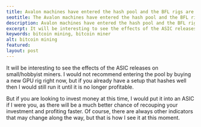 ```yaml
---
title: Avalon machines have entered the hash pool and the BFL rigs are Soon
seotitle: The Avalon machines have entered the hash pool and the BFL rigs are Soon
description: Avalon machines have entered the hash pool and the BFL rigs are Soon
excerpt: It will be interesting to see the effects of the ASIC releases on small/hobbyist miners.
keywords: bitcoin mining, bitcoin miner
alt: bitcoin mining
featured: 
layout: post
---
```


<p>It will be interesting to see the effects of the ASIC releases on small/hobbyist miners. I would not recommend entering the pool by buying a new GPU rig right now, but if you already have a setup that hashes well then I would still run it until it is no longer profitable. <p>

<p>But if you are looking to invest money at this time, I would put it into an ASIC if I were you, as there will be a much better chance of recouping your investment and profiting faster. Of course, there are always other indicators that may change along the way, but that is how I see it at this moment.<p>
